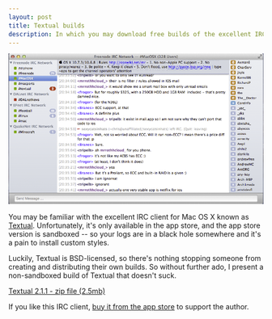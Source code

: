 ```yaml
---
layout: post
title: Textual builds
description: In which you may download free builds of the excellent IRC client, Textual.
---
```


<img src="/assets/images/textual_screenshot.png">

You may be familiar with the excellent IRC client for Mac OS X known as <a href="http://www.codeux.com/textual/">Textual</a>. Unfortunately, it's only available in the app store, and the app store version is sandboxed -- so your logs are in a black hole somewhere and it's a pain to install custom styles.

Luckily, Textual is BSD-licensed, so there's nothing stopping someone from creating and distributing their own builds. So without further ado, I present a non-sandboxed build of Textual that doesn't suck.


<a href="/assets/files/textual/Textual-2.1.1.zip">Textual 2.1.1 - zip file (2.5mb)</a>


If you like this IRC client, <a href="http://itunes.apple.com/us/app/textual-irc-client/id403012667?mt=12">buy it from the app store</a> to support the author.
